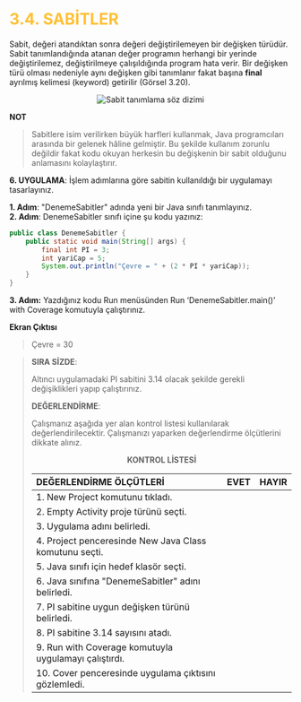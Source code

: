 <h1 style="color:#ffc034">3.4. SABİTLER</h1>

Sabit, değeri atandıktan sonra değeri değiştirilemeyen bir değişken türüdür. Sabit tanımlandığında atanan değer programın herhangi bir yerinde değiştirilemez, değiştirilmeye çalışıldığında program hata verir. Bir değişken türü olması nedeniyle aynı değişken gibi tanımlanır fakat başına **final** ayrılmış kelimesi (keyword) getirilir (Görsel 3.20).
<div style="display:block;text-align:center">

![Sabit tanımlama söz dizimi](./temel-komutlar/gorsel-3.20-sabit-tanimlama-soz-dizimi.png)
</div>

**NOT**

>Sabitlere isim verilirken büyük harfleri kullanmak, Java programcıları arasında bir gelenek hâline gelmiştir. Bu şekilde kullanım zorunlu değildir fakat kodu okuyan herkesin bu değişkenin bir sabit olduğunu anlamasını kolaylaştırır. 

**6. UYGULAMA**: İşlem adımlarına göre sabitin kullanıldığı bir uygulamayı tasarlayınız.

**1. Adım**: "DenemeSabitler" adında yeni bir Java sınıfı tanımlayınız.\
**2. Adım**: DenemeSabitler sınıfı içine şu kodu yazınız:

```java
public class DenemeSabitler {
    public static void main(String[] args) {
        final int PI = 3;
        int yariCap = 5;
        System.out.println("Çevre = " + (2 * PI * yariCap));
    }
}
```

**3. Adım:** Yazdığınız kodu Run menüsünden Run ‘DenemeSabitler.main()’ with Coverage komutuyla çalıştırınız.

**Ekran Çıktısı**

>Çevre = 30

>**SIRA SİZDE**:
>
>Altıncı uygulamadaki PI sabitini 3.14 olacak şekilde gerekli değişiklikleri yapıp çalıştırınız.
>
>**DEĞERLENDİRME**:
>
>Çalışmanız aşağıda yer alan kontrol listesi kullanılarak değerlendirilecektir. Çalışmanızı yaparken değerlendirme ölçütlerini dikkate alınız.
>
><div style="text-align:center;"><b>KONTROL LİSTESİ</b></div>
>
>| DEĞERLENDİRME ÖLÇÜTLERİ                                | EVET | HAYIR |
>| :------------------------------------------------------ | ---- | ----- |
>| 1. New Project komutunu tıkladı.                       |
>| 2. Empty Activity proje türünü seçti.                  |
>| 3. Uygulama adını belirledi.                           |
>| 4. Project penceresinde New Java Class komutunu seçti. |
>| 5. Java sınıfı için hedef klasör seçti.                |
>| 6. Java sınıfına "DenemeSabitler" adını belirledi.     |
>| 7. PI sabitine uygun değişken türünü belirledi.        |
>| 8. PI sabitine 3.14 sayısını atadı.                    |
>| 9. Run with Coverage komutuyla uygulamayı çalıştırdı.  |
>| 10. Cover penceresinde uygulama çıktısını gözlemledi.  |